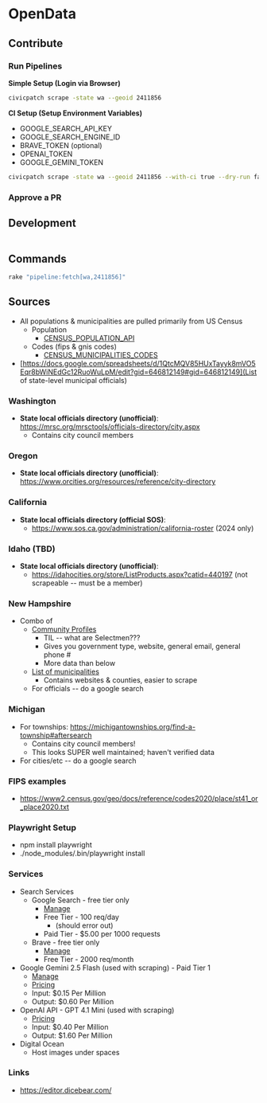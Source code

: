 # OpenData

## Contribute
### Run Pipelines
**Simple Setup (Login via Browser)**
```bash
civicpatch scrape -state wa --geoid 2411856
```

**CI Setup (Setup Environment Variables)**
* GOOGLE_SEARCH_API_KEY
* GOOGLE_SEARCH_ENGINE_ID
* BRAVE_TOKEN (optional)
* OPENAI_TOKEN
* GOOGLE_GEMINI_TOKEN
```bash
civicpatch scrape -state wa --geoid 2411856 --with-ci true --dry-run false
```
####

### Approve a PR

## Development
```bash

```

## Commands

```bash
rake "pipeline:fetch[wa,2411856]"
```

## Sources
* All populations & municipalities are pulled primarily from US Census
  * Population
    * [CENSUS_POPULATION_API](https://api.census.gov/data/2020/dec/pl?get=P1_001N,NAME&for=place:*&in=state:43)
  * Codes (fips & gnis codes)
    * [CENSUS_MUNICIPALITIES_CODES](https://www2.census.gov/geo/docs/reference/codes2020/place/st53_wa_place2020.txt)
* [https://docs.google.com/spreadsheets/d/1QtcMQV85HUxTayyk8mVO5Eqr8bWiNEdGc12RuoWuLpM/edit?gid=646812149#gid=646812149](List of state-level municipal officials)
### Washington
- **State local officials directory (unofficial)**: https://mrsc.org/mrsctools/officials-directory/city.aspx
  - Contains city council members
### Oregon
- **State local officials directory (unofficial)**: https://www.orcities.org/resources/reference/city-directory
### California
- **State local officials directory (official SOS)**: 
  - https://www.sos.ca.gov/administration/california-roster (2024 only)
### Idaho (TBD)
- **State local officials directory (unofficial)**:
  - https://idahocities.org/store/ListProducts.aspx?catid=440197 (not scrapeable -- must be a member)
### New Hampshire
- Combo of
  - [Community Profiles](https://www.nhes.nh.gov/elmi/products/cp/)
    - TIL -- what are Selectmen???
    - Gives you government type, website, general email, general phone #
    - More data than below
  - [List of municipalities](https://www.nheconomy.com/office-of-planning-and-development/what-we-do/state-data-center-(census-data)/municipalities,-counties-and-regions)
    - Contains websites & counties, easier to scrape
  - For officials -- do a google search
### Michigan
- For townships: https://michigantownships.org/find-a-township#aftersearch
  - Contains city council members!
  - This looks SUPER well maintained; haven't verified data
- For cities/etc -- do a google search
  
### FIPS examples
* https://www2.census.gov/geo/docs/reference/codes2020/place/st41_or_place2020.txt

### Playwright Setup
* npm install playwright
* ./node_modules/.bin/playwright install

### Services
* Search Services
  * Google Search - free tier only
    * [Manage](https://console.cloud.google.com/apis/api/customsearch.googleapis.com)
    * Free Tier - 100 req/day
      * (should error out)
    * Paid Tier - $5.00 per 1000 requests
  * Brave - free tier only
    * [Manage](https://api-dashboard.search.brave.com/app/dashboard)
    * Free Tier - 2000 req/month
* Google Gemini 2.5 Flash (used with scraping) - Paid Tier 1
  * [Manage](https://console.cloud.google.com/apis/api/generativelanguage.googleapis.com/metrics)
  * [Pricing](https://ai.google.dev/gemini-api/docs/pricing)
  * Input: $0.15 Per Million
  * Output: $0.60 Per Million
* OpenAI API - GPT 4.1 Mini (used with scraping)
  * [Pricing](https://platform.openai.com/docs/pricing)
  * Input: $0.40 Per Million
  * Output: $1.60 Per Million
* Digital Ocean
  * Host images under spaces

### Links
* https://editor.dicebear.com/
